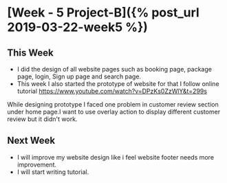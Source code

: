

# [Week - 5 Project-B]({% post_url 2019-03-22-week5 %})

## This Week 
 
* I did the design of all website pages such as booking page, package page, login, Sign up page and search page.
* This week I also started the prototype of website for that I follow online tutorial https://www.youtube.com/watch?v=DPzKs0ZzWlY&t=299s

While designing prototype I faced one problem in customer review section under home page.I want to use overlay action to display different customer review but it didn't work.


## Next Week

* I will improve my website design like i feel website footer needs more improvement.
* I will start writing tutorial.


